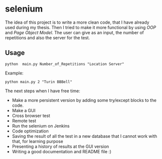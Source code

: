 # selenium

The idea of this project is to write a more clean code, that I have already used during my thesis. Then I tried to make it more functional by using *OOP* and *Page Object Model*. The user can give as an input, the number of repetitions and also the server for the test. 


## Usage

`python  main.py Number_of_Repetitions "Location Server"`

Example:

`python main.py 2 "Turin BBBell"`

The next steps when I have free time:

- Make a more persistent version by adding some try/except blocks to the code.
- Make a GUI 
- Cross browser test
- Remote test
- Run the selenium on Jenkins
- Code optimization
- Saving the result of all the test in a new database that I cannot work with that, for learning purpose
- Presenting a history of results at the GUI version
- Writing a good documentation and README file :)
